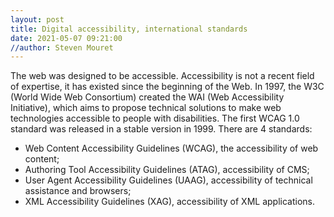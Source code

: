 ```yaml
---
layout: post
title: Digital accessibility, international standards
date: 2021-05-07 09:21:00
//author: Steven Mouret
---
```


The web was designed to be accessible. Accessibility is not a recent field of expertise, it has existed since the beginning of the Web.
In 1997, the W3C (World Wide Web Consortium) created the WAI (Web Accessibility Initiative), which aims to propose technical solutions to make web technologies accessible to people with disabilities.
The first WCAG 1.0 standard was released in a stable version in 1999.
There are 4 standards:
* Web Content Accessibility Guidelines (WCAG), the accessibility of web content;
* Authoring Tool Accessibility Guidelines (ATAG), accessibility of CMS;
* User Agent Accessibility Guidelines (UAAG), accessibility of technical assistance and browsers;
* XML Accessibility Guidelines (XAG), accessibility of XML applications.
